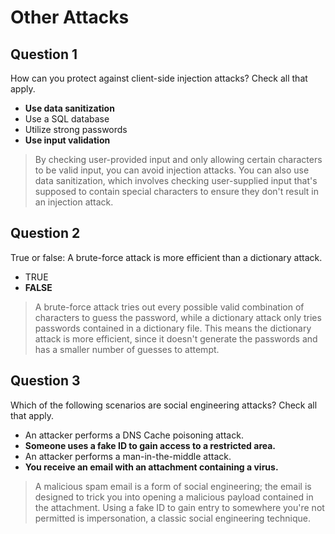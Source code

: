 # Other Attacks

## Question 1

How can you protect against client-side injection attacks? Check all that apply.

* **Use data sanitization**
* Use a SQL database
* Utilize strong passwords
* **Use input validation**

> By checking user-provided input and only allowing certain characters to be valid input, you can avoid injection attacks. You can also use data sanitization, which involves checking user-supplied input that's supposed to contain special characters to ensure they don't result in an injection attack.

## Question 2

True or false: A brute-force attack is more efficient than a dictionary attack.

* TRUE
* **FALSE**

> A brute-force attack tries out every possible valid combination of characters to guess the password, while a dictionary attack only tries passwords contained in a dictionary file. This means the dictionary attack is more efficient, since it doesn't generate the passwords and has a smaller number of guesses to attempt.

## Question 3

Which of the following scenarios are social engineering attacks? Check all that apply.

* An attacker performs a DNS Cache poisoning attack.
* **Someone uses a fake ID to gain access to a restricted area.**
* An attacker performs a man-in-the-middle attack.
* **You receive an email with an attachment containing a virus.**

> A malicious spam email is a form of social engineering; the email is designed to trick you into opening a malicious payload contained in the attachment. Using a fake ID to gain entry to somewhere you're not permitted is impersonation, a classic social engineering technique.